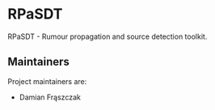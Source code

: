 # RPaSDT

RPaSDT - Rumour propagation and source detection toolkit.


## Maintainers

Project maintainers are:

- Damian Frąszczak
